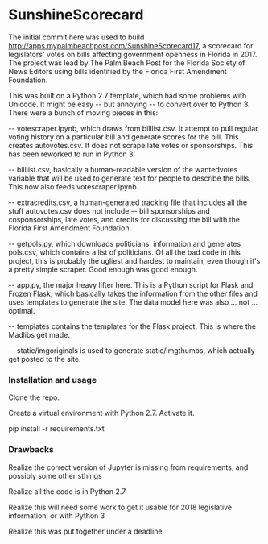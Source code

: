 # SunshineScorecard

The initial commit here was used to build http://apps.mypalmbeachpost.com/SunshineScorecard17, a scorecard for legislators' votes on bills affecting government openness in Florida in 2017. The project was lead by The Palm Beach Post for the Florida Society of News Editors using bills identified by the Florida First Amendment Foundation.

This was built on a Python 2.7 template, which had some problems with Unicode. It might be easy -- but annoying -- to convert over to Python 3. There were a bunch of moving pieces in this:

-- votescraper.ipynb, which draws from billlist.csv. It attempt to pull regular voting history on a particular bill and generate scores for the bill. This creates autovotes.csv. It does not scrape late votes or sponsorships. This has been reworked to run in Python 3.

-- billlist.csv, basically a human-readable version of the wantedvotes variable that will be used to generate text for people to describe the bills. This now also feeds votescraper.ipynb. 

-- extracredits.csv, a human-generated tracking file that includes all the stuff autovotes.csv does not include -- bill sponsorships and cosponsorships, late votes, and credits for discussing the bill with the Florida First Amendment Foundation.

-- getpols.py, which downloads politicians' information and generates pols.csv, which contains a list of politicians. Of all the bad code in this project, this is probably the ugliest and hardest to maintain, even though it's a pretty simple scraper. Good enough was good enough.

-- app.py, the major heavy lifter here. This is a Python script for Flask and Frozen Flask, which basically takes the information from the other files and uses templates to generate the site. The data model here was also ... not ... optimal.

-- templates contains the templates for the Flask project. This is where the Madlibs get made.

-- static/imgoriginals is used to generate static/imgthumbs, which actually get posted to the site.

### Installation and usage

Clone the repo.

Create a virtual environment with Python 2.7. Activate it.

pip install -r requirements.txt

### Drawbacks

Realize the correct version of Jupyter is missing from requirements, and possibly some other sthings

Realize all the code is in Python 2.7

Realize this will need some work to get it usable for 2018 legislative information, or with Python 3

Realize this was put together under a deadline